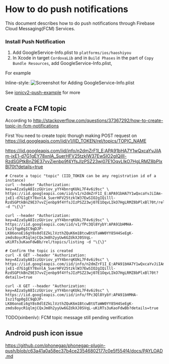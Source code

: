 # How to do push notifications

This document describes how to do push notifications through Firebase Cloud Messaging(FCM) Services.

### Install Push Notification

1. Add GoogleService-Info.plist to `platforms/ios/haoshiyou`
2. In Xcode in target `CordovaLib` and in `Build Phases` 
in the part of `Copy Bundle Resources`, add GoogleService-Info.plist,

For example

Inline-style: 
![Screenshot for Adding GoogleService-Info.plist](screenshot/xcode-ad0d-fcm-google-service-info-plist.png)

See [ionicv2-push-example](https://github.com/xinbenlv-just-learning/ionicv2-push-example) for more

## Create a FCM topic

According to http://stackoverflow.com/questions/37367292/how-to-create-topic-in-fcm-notifications

First You need to create topic thorugh making POST request on
https://iid.googleapis.com/iid/v1/IID_TOKEN/rel/topics/TOPIC_NAME  

https://iid.googleapis.com/iid/info/n2dmZrF1I_E:APA91bHA7Y1wQxcaYvJiIAm-jxE1-d7G1gEY78xnlA_SuerHFV25tzklW37EwSIO2gIQilll-RzdSGPtkBnZ9E37vvZjenbp9f4YfsJIzPSZ23wj07E1OqvLIkO7HgLRMZ8bPlxBl70t?details=true

```shell
# Create a topic "topic" (IID_TOKEN can be any registration id of a instance)
curl --header "Authorization: key=AIzaSyA8IczGUriov_yYY4bnrqKUkL7F4v6i9sc" \
https://iid.googleapis.com/iid/v1/n2dmZrF1I_E:APA91bHA7Y1wQxcaYvJiIAm-jxE1-d7G1gEY78xnlA_SuerHFV25tzklW37EwSIO2gIQilll-RzdSGPtkBnZ9E37vvZjenbp9f4YfsJIzPSZ23wj07E1OqvLIkO7HgLRMZ8bPlxBl70t/rel/topics/listing -d "\{\}"

curl --header "Authorization: key=AIzaSyA8IczGUriov_yYY4bnrqKUkL7F4v6i9sc" \
https://iid.googleapis.com/iid/v1/fPc3Ql8YybY:APA91bHMHA-Isz1fqp0gIC9qDJP-LK86onoEi6gY8s0dlEZkLlVzthZQuK6m1BtcwBtUTaWW0YY85H4SeEgK-zmds8oycR1qlmjCQxJm8h2yyUw6GZdkXJ0SVqL-uKiRTs3uKaoFdwBb/rel/topics/listing -d "\{\}"

# Confirm the topic is created
curl -X GET --header "Authorization: key=AIzaSyA8IczGUriov_yYY4bnrqKUkL7F4v6i9sc" \
https://iid.googleapis.com/iid/info/n2dmZrF1I_E:APA91bHA7Y1wQxcaYvJiIAm-jxE1-d7G1gEY78xnlA_SuerHFV25tzklW37EwSIO2gIQilll-RzdSGPtkBnZ9E37vvZjenbp9f4YfsJIzPSZ23wj07E1OqvLIkO7HgLRMZ8bPlxBl70t?details=true

curl -X GET --header "Authorization: key=AIzaSyA8IczGUriov_yYY4bnrqKUkL7F4v6i9sc" \
https://iid.googleapis.com/iid/info/fPc3Ql8YybY:APA91bHMHA-Isz1fqp0gIC9qDJP-LK86onoEi6gY8s0dlEZkLlVzthZQuK6m1BtcwBtUTaWW0YY85H4SeEgK-zmds8oycR1qlmjCQxJm8h2yyUw6GZdkXJ0SVqL-uKiRTs3uKaoFdwBb?details=true
```

TODO(xinbenlv): FCM topic message still pending verification

## Android push icon issue
https://github.com/phonegap/phonegap-plugin-push/blob/c63a41a0a58ec37b4ce23546802177c0e5f554f4/docs/PAYLOAD.md

